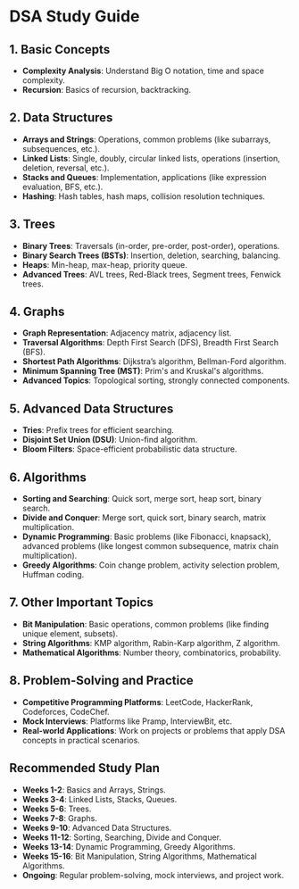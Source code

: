 # DSA Study Guide

## 1. Basic Concepts
- **Complexity Analysis**: Understand Big O notation, time and space complexity.
- **Recursion**: Basics of recursion, backtracking.

## 2. Data Structures
- **Arrays and Strings**: Operations, common problems (like subarrays, subsequences, etc.).
- **Linked Lists**: Single, doubly, circular linked lists, operations (insertion, deletion, reversal, etc.).
- **Stacks and Queues**: Implementation, applications (like expression evaluation, BFS, etc.).
- **Hashing**: Hash tables, hash maps, collision resolution techniques.

## 3. Trees
- **Binary Trees**: Traversals (in-order, pre-order, post-order), operations.
- **Binary Search Trees (BSTs)**: Insertion, deletion, searching, balancing.
- **Heaps**: Min-heap, max-heap, priority queue.
- **Advanced Trees**: AVL trees, Red-Black trees, Segment trees, Fenwick trees.

## 4. Graphs
- **Graph Representation**: Adjacency matrix, adjacency list.
- **Traversal Algorithms**: Depth First Search (DFS), Breadth First Search (BFS).
- **Shortest Path Algorithms**: Dijkstra’s algorithm, Bellman-Ford algorithm.
- **Minimum Spanning Tree (MST)**: Prim's and Kruskal's algorithms.
- **Advanced Topics**: Topological sorting, strongly connected components.

## 5. Advanced Data Structures
- **Tries**: Prefix trees for efficient searching.
- **Disjoint Set Union (DSU)**: Union-find algorithm.
- **Bloom Filters**: Space-efficient probabilistic data structure.

## 6. Algorithms
- **Sorting and Searching**: Quick sort, merge sort, heap sort, binary search.
- **Divide and Conquer**: Merge sort, quick sort, binary search, matrix multiplication.
- **Dynamic Programming**: Basic problems (like Fibonacci, knapsack), advanced problems (like longest common subsequence, matrix chain multiplication).
- **Greedy Algorithms**: Coin change problem, activity selection problem, Huffman coding.

## 7. Other Important Topics
- **Bit Manipulation**: Basic operations, common problems (like finding unique element, subsets).
- **String Algorithms**: KMP algorithm, Rabin-Karp algorithm, Z algorithm.
- **Mathematical Algorithms**: Number theory, combinatorics, probability.

## 8. Problem-Solving and Practice
- **Competitive Programming Platforms**: LeetCode, HackerRank, Codeforces, CodeChef.
- **Mock Interviews**: Platforms like Pramp, InterviewBit, etc.
- **Real-world Applications**: Work on projects or problems that apply DSA concepts in practical scenarios.

## Recommended Study Plan
- **Weeks 1-2**: Basics and Arrays, Strings.
- **Weeks 3-4**: Linked Lists, Stacks, Queues.
- **Weeks 5-6**: Trees.
- **Weeks 7-8**: Graphs.
- **Weeks 9-10**: Advanced Data Structures.
- **Weeks 11-12**: Sorting, Searching, Divide and Conquer.
- **Weeks 13-14**: Dynamic Programming, Greedy Algorithms.
- **Weeks 15-16**: Bit Manipulation, String Algorithms, Mathematical Algorithms.
- **Ongoing**: Regular problem-solving, mock interviews, and project work.
